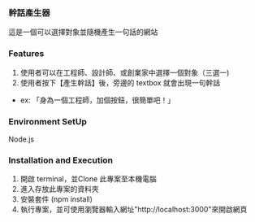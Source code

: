 ### 幹話產生器
這是一個可以選擇對象並隨機產生一句話的網站

### Features
1. 使用者可以在工程師、設計師、或創業家中選擇一個對象（三選一)
2. 使用者按下【產生幹話】後，旁邊的 textbox 就會出現一句幹話
- ex: 「身為一個工程師，加個按鈕，很簡單吧！」

### Environment SetUp
Node.js

### Installation and Execution
1. 開啟 terminal，並Clone 此專案至本機電腦
2. 進入存放此專案的資料夾
3. 安裝套件 (npm install) 
4. 執行專案，並可使用瀏覽器輸入網址"http://localhost:3000"來開啟網頁
